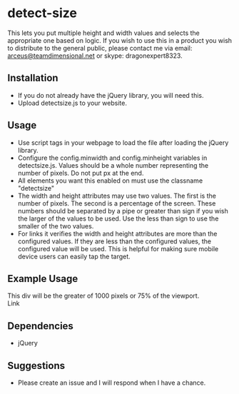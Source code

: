 # detect-size
This lets you put multiple height and width values and selects the appropriate one based on logic.  If you wish to use this in a product you wish to distribute to the general public, please contact me via email: arceus@teamdimensional.net or skype: dragonexpert8323.

## Installation
- If you do not already have the jQuery library, you will need this.
- Upload detectsize.js to your website.

## Usage
- Use script tags in your webpage to load the file after loading the jQuery library.
- Configure the config.minwidth and config.minheight variables in detectsize.js. Values should be a whole number representing the number of pixels.  Do not put px at the end.
- All elements you want this enabled on must use the classname "detectsize"
- The width and height attributes may use two values.  The first is the number of pixels.  The second is a percentage of the screen.  These numbers should be separated by a pipe or greater than sign if you wish the larger of the values to be used.  Use the less than sign to use the smaller of the two values.
- For links it verifies the width and height attributes are more than the configured values.  If they are less than the configured values, the configured value will be used.  This is helpful for making sure mobile device users can easily tap the target.
 

## Example Usage
<html>
<head>
<title>My Page</title>
<script src="jquery.min.js"></script>
<script src="detectsize.js"></script>
</head>
<body>
<div class="detectsize" width="1000>75">This div will be the greater of 1000 pixels or 75% of the viewport.</div>
<a class="detectsize" width="15<1">Link</a><!-- This link may have the config.minwidth value for the width depending on the device viewing this.  -->
</body>
</html>

## Dependencies
- jQuery
 

## Suggestions
- Please create an issue and I will respond when I have a chance.
